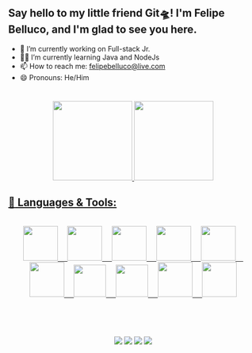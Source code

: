 ## Say hello to my little friend Git🛸! I'm Felipe Belluco, and I'm glad to see you here.

- 🧟‍ I’m currently working on Full-stack Jr.
- 🧗‍♂️ I’m currently learning Java and NodeJs
- 📫 How to reach me: felipebelluco@live.com
- 😄 Pronouns: He/Him

#


<div align="center" >
  <a href="https://github.com/FeBelluco">
  <img height="160em" src="https://github-readme-stats.vercel.app/api?username=FeBelluco&show_icons=true&theme=chartreuse-dark&include_all_commits=true&count_private=true"/>
  <img height="160em" src="https://github-readme-stats.vercel.app/api/top-langs/?username=FeBelluco&layout=compact&langs_count=7&theme=chartreuse-dark"/>
</div>

  
## :rocket: Languages & Tools:
<br>
<div align="center">
<img src="https://cdn.jsdelivr.net/gh/devicons/devicon/icons/java/java-original-wordmark.svg" width="70" height="70">
&nbsp;
&nbsp;
<img src="https://cdn.jsdelivr.net/gh/devicons/devicon/icons/nodejs/nodejs-original-wordmark.svg" width="70" height="70">
&nbsp;
&nbsp;  
<img src="https://cdn.jsdelivr.net/gh/devicons/devicon/icons/spring/spring-original-wordmark.svg" width="70" height="70">
&nbsp;
&nbsp;
<img src="https://cdn.jsdelivr.net/gh/devicons/devicon/icons/mysql/mysql-original-wordmark.svg" width="70" height="70">
&nbsp;
&nbsp;
<img src="https://cdn.jsdelivr.net/gh/devicons/devicon/icons/mongodb/mongodb-original-wordmark.svg" width="70" height="70">
&nbsp;
&nbsp;
<img src="https://cdn.jsdelivr.net/gh/devicons/devicon/icons/react/react-original-wordmark.svg" width="70" height="70">
&nbsp;
&nbsp;
<img src="https://cdn.jsdelivr.net/gh/devicons/devicon/icons/javascript/javascript-original.svg" width="65" height="65">
&nbsp;
&nbsp;
<img src="https://cdn.jsdelivr.net/gh/devicons/devicon/icons/typescript/typescript-original.svg" width="65" height="65">
&nbsp;
&nbsp;
<img src="https://cdn.jsdelivr.net/gh/devicons/devicon/icons/html5/html5-original-wordmark.svg" height="70" height="70">
&nbsp;
&nbsp;
<img src="https://cdn.jsdelivr.net/gh/devicons/devicon/icons/css3/css3-original-wordmark.svg" width="70" height="70">

  
<br><br>
 
##
  
<div>
  <a href="https://ecorede.netlify.app" target="_blank"><img src="https://img.shields.io/website?color=green&down_color=black&down_message=Rede%20social%20ecol%C3%B3gica&label=Projeto&logoColor=green&style=for-the-badge&up_color=green&up_message=EcoRede&url=https%3A%2F%2Fecorede.netlify.app%2F" target="_blank"></a>
  <a href="https://www.instagram.com/felipebelluco" target="_blank"><img src="https://img.shields.io/badge/-Instagram-%23E4405F?style=for-the-badge&logo=instagram&logoColor=white" target="_blank"></a>
  <a href = "mailto:felipebelluco@live.com"><img src="https://img.shields.io/badge/-Outlook-%23333?style=for-the-badge&logo=gmail&logoColor=white" target="_blank"></a>
  <a href="https://www.linkedin.com/in/febelluco" target="_blank"><img src="https://img.shields.io/badge/-LinkedIn-%230077B5?style=for-the-badge&logo=linkedin&logoColor=white" target="_blank"></a> 
</div>  
